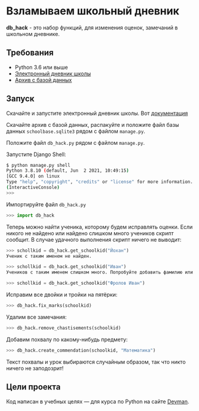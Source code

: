 # Взламываем школьный дневник

**db_hack** - это набор функций, для изменения оценок, замечаний в школьном дневнике.


## Требования

- Python 3.6 или выше
- [Электронный дневник школы](https://github.com/devmanorg/e-diary/)
- [Архив с базой данных](https://dvmn.org/filer/canonical/1562234129/166/)


## Запуск

Скачайте и запустите электронный дневник школы. Вот [документация](https://github.com/devmanorg/e-diary/)

Скачайте архив с базой данных, распакуйте и положите файл базы данных `schoolbase.sqlite3` рядом с файлом `manage.py`.

Положите файл `db_hack.py` рядом с файлом `manage.py`.

Запустите Django Shell:
```sh
$ python manage.py shell
Python 3.8.10 (default, Jun  2 2021, 10:49:15) 
[GCC 9.4.0] on linux
Type "help", "copyright", "credits" or "license" for more information.
(InteractiveConsole)
>>>
```

Импортируйте файл `db_hack.py`
```python
>>> import db_hack
```

Теперь можно найти ученика, которому будем исправлять оценки. Если никого не найдено или найдено слишком много учеников скрипт сообщит. В случае удачного выполнения скрипт ничего не выводит:
```python
>>> schollkid = db_hack.get_schoolkid("Йохан")
Ученик с таким именем не найден.

>>> schollkid = db_hack.get_schoolkid("Иван")
Учеников с таким именем слишком много. Попробуйте добавить фамилию или отчество.

>>> schollkid = db_hack.get_schoolkid("Фролов Иван")
```

Исправим все двойки и тройки на пятёрки:
```python
>>> db_hack.fix_marks(schoolkid)
```

Удалим все замечания:
```python
>>> db_hack.remove_chastisements(schoolkid)
```

Добавим похвалу по какому-нибудь предмету:
```python
>>> db_hack.create_commendation(schoolkid, "Математика")
```
Текст похвалы и урок выбираются случайным образом, так что никто ничего не заподозрит!

## Цели проекта

Код написан в учебных целях — для курса по Python на сайте [Devman](https://dvmn.org).
